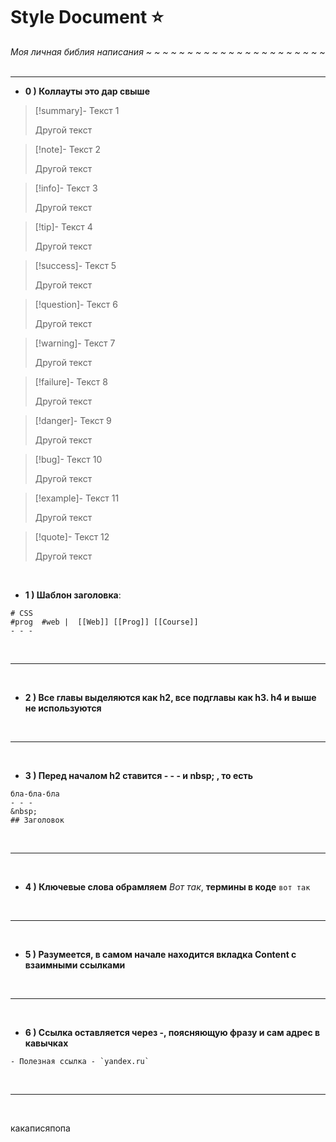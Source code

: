 # Style Document ⭐
*Моя личная библия написания ~ ~ ~ ~ ~ ~ ~ ~ ~ ~ ~ ~ ~ ~ ~ ~ ~ ~ ~ ~ ~ ~*
&nbsp;
- - -
- **0 )  Коллауты это дар свыше**

> [!summary]- Текст 1
> 
> Другой текст

> [!note]- Текст 2
> 
> Другой текст

> [!info]- Текст 3
> 
> Другой текст

> [!tip]- Текст 4
> 
> Другой текст

> [!success]- Текст 5
> 
> Другой текст

> [!question]- Текст 6
> 
> Другой текст

> [!warning]- Текст 7
> 
> Другой текст

> [!failure]- Текст 8
> 
> Другой текст

> [!danger]- Текст 9
> 
> Другой текст

> [!bug]- Текст 10
> 
> Другой текст

> [!example]- Текст 11
> 
> Другой текст

> [!quote]- Текст 12
> 
> Другой текст


&nbsp;
- **1 ) Шаблон заголовка**:

```
# CSS
#prog  #web |  [[Web]] [[Prog]] [[Course]]
- - -
```

&nbsp;

- - - 
&nbsp;

- **2 ) Все главы выделяются как h2, все подглавы как h3.  h4 и выше не используются**

&nbsp; 
- - -
&nbsp;
- **3 ) Перед началом h2 ставится - - - и nbsp; , то есть**

```
бла-бла-бла
- - -
&nbsp;
## Заголовок
```

&nbsp;

- - -
&nbsp;

- **4 )  Ключевые слова обрамляем** *Вот так*, **термины в коде** `вот так`	

&nbsp;
- - -
&nbsp;
 
- **5 ) Разумеется, в самом начале находится вкладка Content с взаимными ссылками**

&nbsp;
- - -
&nbsp;
- **6 )  Ссылка оставляется через -, поясняющую фразу и сам адрес в кавычках**

```
- Полезная ссылка - `yandex.ru`
```

&nbsp;
- - -
&nbsp;

какаписяпопа